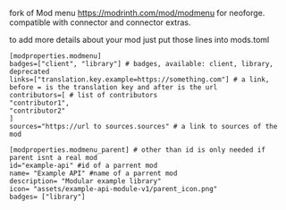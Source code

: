 fork of Mod menu https://modrinth.com/mod/modmenu for neoforge. compatible with connector and connector extras. 

to add more details about your mod just put those lines into mods.toml

```
[modproperties.modmenu] 
badges=["client", "library"] # badges, available: client, library, deprecated
links=["translation.key.example=https://something.com"] # a link, before = is the translation key and after is the url
contributors=[ # list of contributors
"contributor1",
"contributor2"
]
sources="https://url to sources.sources" # a link to sources of the mod

[modproperties.modmenu_parent] # other than id is only needed if parent isnt a real mod
id="example-api" #id of a parrent mod
name= "Example API" #name of a parrent mod
description= "Modular example library"
icon= "assets/example-api-module-v1/parent_icon.png"
badges= ["library"]
```
